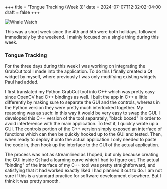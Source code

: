 +++
title = 'Tongue Tracking (Week 3)'
date = 2024-07-07T12:32:02-04:00
draft = false
+++

![Whale Watch](/images/IMG_0069.jpeg)

This was a short week since the 4th and 5th were both holidays, followed immediately by the weekend. I mainly focused on a single thing during this week.  

### Tongue Tracking
For the three days during this week I was working on integrating the GrabCut tool I made into the application. To do this I finally created a Qt widget by myself, where previously I was only modifying existing widgets Paul had added.

I first translated my Python GrabCut tool into C++ which was pretty easy since OpenCV had C++ bindings as well. I built the app in C++ a little differently by making sure to separate the GUI and the controls, whereas in the Python version they were pretty much interlocked together. My reasoning was as such: in this way it would be very easy to swap the GUI. I developed this C++ version of the tool separately, "black boxed" in order to avoid interference with the main application. To test it, I quickly wrote up a GUI. The controls portion of the C++ version simply exposed an interface of functions which can then be quickly hooked up to the GUI and tested. Then, when ready to deploy it onto the actual application I only needed to paste the code in, then hook up the interface to the GUI of the actual application.

The process was not as streamlined as I hoped, but only because creating the GUI inside Qt had a learning curve which I had to figure out. The actual "binding" of the interface of my C++ tool was pretty straightforward, and satisfying that it had worked exactly liked I had planned it out to do. I am not sure if this is a standard practice for software development elsewhere. But I think it was pretty smooth.
